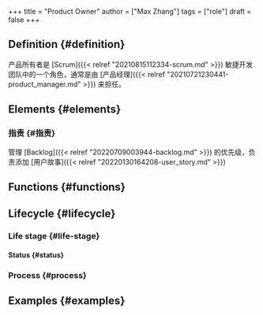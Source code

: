 +++
title = "Product Owner"
author = ["Max Zhang"]
tags = ["role"]
draft = false
+++

## Definition {#definition}

产品所有者是 [Scrum]({{< relref "20210815112334-scrum.md" >}}) 敏捷开发团队中的一个角色，通常是由 [产品经理]({{< relref "20210721230441-product_manager.md" >}}) 来担任。


## Elements {#elements}


### 指责 {#指责}

管理 [Backlog]({{< relref "20220709003944-backlog.md" >}}) 的优先级，负责添加 [用户故事]({{< relref "20220130164208-user_story.md" >}})


## Functions {#functions}


## Lifecycle {#lifecycle}


### Life stage {#life-stage}


#### Status {#status}


### Process {#process}


## Examples {#examples}
